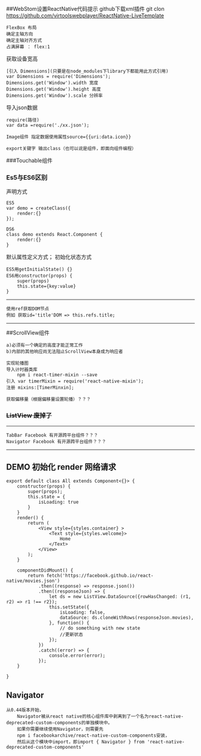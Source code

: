 ##WebStom设置ReactNative代码提示
github下载xml插件
git clon https://github.com/virtoolswebplayer/ReactNative-LiveTemplate

	FlexBox 布局
    确定主轴方向
    确定主轴对齐方式
    占满屏幕 ： flex:1




   获取设备宽高

    [引入 Dimensions](只要是在node_modules下library下都能用此方式引用)
    var Dimensions = require('Dimensions');
	Dimensions.get('Window').width 宽度
    Dimensions.get('Window').height 高度
    Dimensions.get('Window').scale 分辨率



导入json数据

	require(路径)
	var data =require('./xx.json');
```
Image组件 指定数据使用属性source={{uri:data.icon}}
```

    export关键字 输出class（也可以说是组件，即面向组件编程）

###Touchable组件


### Es5与ES6区别
声明方式

	ES5
    var demo = createClass({
    	render:{}
    });

	DS6
    class demo extends React.Component {
    	render:{}
    }



默认属性定义方式；
初始化状态方式

	ES5用getInitialState() {}
	ES6用constructor(props) {
    	super(props)
        this.state={key:value}
    }



***

	使用ref获取DOM节点
    例如 获取id='title'DOM => this.refs.title;
***


   ##ScrollView组件

	a)必须有一个确定的高度才能正常工作
    b)内部的其他响应尚无法阻止ScrollView本身成为响应者

	实现轮播图
    导入计时器类库
    	npm i react-timer-mixin --save
    引入 var timerMixin = require('react-native-mixin');
    注册 mixins:[TimerMinxin];

	获取偏移量（根据偏移量设置轮播）？？？




### ~~ListView 废掉了~~


****
	TabBar Facebook 有开源跨平台组件？？？
	Navigator Facebook 有开源跨平台组件？？？



*****


##   DEMO 初始化 render 网络请求
```
export default class All extends Component<{}> {
    constructor(props) {
        super(props);
        this.state = {
            isLoading: true
        }
    }
    render() {
        return (
            <View style={styles.container} >
                <Text style={styles.welcome}>
                    Home
                </Text>
            </View>
        );
    }

    componentDidMount() {
        return fetch('https://facebook.github.io/react-native/movies.json')
            .then((response) => response.json())
            .then((responseJson) => {
                let ds = new ListView.DataSource({rowHasChanged: (r1, r2) => r1 !== r2});
                this.setState({
                    isLoading: false,
                    dataSource: ds.cloneWithRows(responseJson.movies),
                }, function() {
                    // do something with new state
                    //更新状态
                });
            })
            .catch((error) => {
                console.error(error);
            });
    }

}
```

##   Navigator
	从0.44版本开始，
        Navigator被从react native的核心组件库中剥离到了一个名为react-native-deprecated-custom-components的单独模块中。
        如果你需要继续使用Navigator，则需要先
        npm i facebookarchive/react-native-custom-components安装，
        然后从这个模块中import，即import { Navigator } from 'react-native-deprecated-custom-components'


